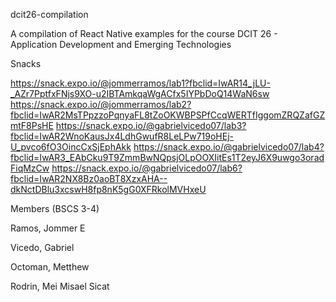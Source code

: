dcit26-compilation

A compilation of React Native examples for the course DCIT 26 - Application Development and Emerging Technologies

Snacks

https://snack.expo.io/@jommerramos/lab1?fbclid=IwAR14_jLU-_AZr7PptfxFNjs9XO-u2IBTAmkqaWgACfx5IYPbDoQ14WaN6sw https://snack.expo.io/@jommerramos/lab2?fbclid=IwAR2MsTPpzzoPqnyaFL8tZoOKWBPSPfCcqWERTfIggomZRQZafGZmtF8PsHE https://snack.expo.io/@gabrielvicedo07/lab3?fbclid=IwAR2WnoKausJx4LdhGwufR8LeLPw719oHEj-U_pvco6fO3OincCxSjEphAkk https://snack.expo.io/@gabrielvicedo07/lab4?fbclid=IwAR3_EAbCku9T9ZmmBwNQpsjOLpOOXIitEs1T2eyJ6X9uwgo3oradFiqMzCw https://snack.expo.io/@gabrielvicedo07/lab6?fbclid=IwAR2NX8Bz0aoBT8XzxAHA--dkNctDBlu3xcswH8fp8nK5gG0XFRkolMVHxeU

Members (BSCS 3-4)

Ramos, Jommer E

Vicedo, Gabriel

Octoman, Metthew

Rodrin, Mei Misael Sicat
